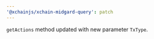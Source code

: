 ```yaml
---
'@xchainjs/xchain-midgard-query': patch
---
```


`getActions` method updated with new parameter `TxType`.
